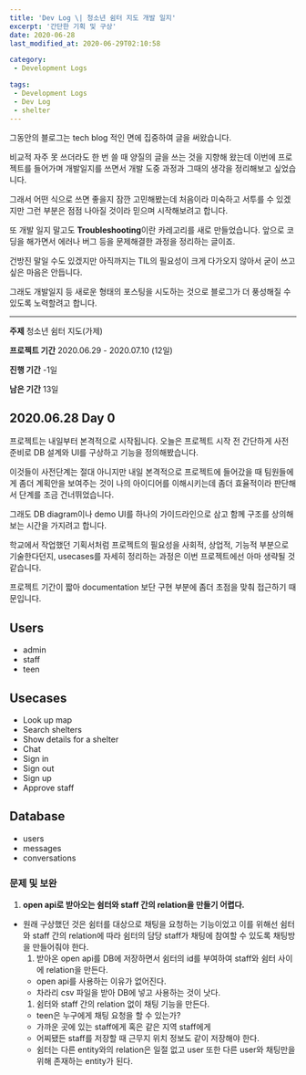 ```yaml
---
title: 'Dev Log \| 청소년 쉼터 지도 개발 일지'
excerpt: '간단한 기획 및 구상'
date: 2020-06-28
last_modified_at: 2020-06-29T02:10:58

category:
 - Development Logs

tags:
 - Development Logs
 - Dev Log
 - shelter
---
```



그동안의 블로그는 tech blog 적인 면에 집중하여 글을 써왔습니다.

비교적 자주 못 쓰더라도 한 번 쓸 때 양질의 글을 쓰는 것을 지향해 왔는데 이번에 프로젝트를 들어가며 개발일지를 쓰면서 개발 도중 과정과 그때의 생각을 정리해보고 싶었습니다.

그래서 어떤 식으로 쓰면 좋을지 잠깐 고민해봤는데 처음이라 미숙하고 서투를 수 있겠지만 그런 부분은 점점 나아질 것이라 믿으며  시작해보려고 합니다.

또 개발 일지 말고도 **Troubleshooting**이란 카레고리를 새로 만들었습니다.
앞으로 코딩을 해가면서 에러나 버그 등을 문제해결한 과정을 정리하는 글이죠.

건방진 말일 수도 있겠지만 아직까지는 TIL의 필요성이 크게 다가오지 않아서 굳이 쓰고 싶은 마음은 안듭니다.

그래도 개발일지 등 새로운 형태의 포스팅을 시도하는 것으로 블로그가 더 풍성해질 수 있도록 노력할려고 합니다.

---

**주제** 청소년 쉼터 지도(가제)

**프로젝트 기간** 2020.06.29 - 2020.07.10 (12일)

**진행 기간** -1일

**남은 기간** 13일


## 2020.06.28 Day 0
프로젝트는 내일부터 본격적으로 시작됩니다.
오늘은 프로젝트 시작 전 간단하게 사전 준비로 DB 설계와 UI를 구상하고 기능을 정의해봤습니다.

이것들이 사전단계는 절대 아니지만 내일 본격적으로 프로젝트에 들어갔을 때 팀원들에게 좀더 계획안을 보여주는 것이 나의 아이디어를 이해시키는데 좀더 효율적이라 판단해서 단계를 조금 건너뛰었습니다.

그래도 DB diagram이나 demo UI를 하나의 가이드라인으로 삼고 함께 구조를 상의해보는 시간을 가지려고 합니다.

학교에서 작업했던 기획서처럼 프로젝트의 필요성을 사회적, 상업적, 기능적 부분으로 기술한다던지, usecases를 자세히 정리하는 과정은 이번 프로젝트에선 아마 생략될 것 같습니다.

프로젝트 기간이 짧아 documentation 보단 구현 부분에 좀더 초점을 맞춰 접근하기 때문입니다.



## Users
* admin
* staff
* teen



## Usecases
* Look up map
* Search shelters
* Show details for a shelter
* Chat
* Sign in
* Sign out
* Sign up
* Approve staff



## Database
* users
* messages
* conversations

### 문제 및 보완
1. **open api로 받아오는 쉼터와 staff 간의 relation을 만들기 어렵다.**
  * 원래 구상했던 것은 쉼터를 대상으로 채팅을 요청하는 기능이었고 이를 위해선 쉼터와 staff 간의 relation에 따라 쉼터의 담당 staff가 채팅에 참여할 수 있도록 채팅방을 만들어줘야 한다.
    1. 받아온 open api를 DB에 저장하면서 쉼터의 id를 부여하여 staff와 쉼터 사이에 relation을 만든다.
      * open api를 사용하는 이유가 없어진다.
      * 차라리 csv 파일을 받아 DB에 넣고 사용하는 것이 낫다.
    1. 쉼터와 staff 간의 relation 없이 채팅 기능을 만든다.
      * teen은 누구에게 채팅 요청을 할 수 있는가?
      * 가까운 곳에 있는 staff에게 혹은 같은 지역 staff에게
      * 어찌됐든 staff를 저장할 때 근무지 위치 정보도 같이 저장해야 한다.
      * 쉼터는 다른 entity와의 relation은 일절 없고 user 또한 다른 user와 채팅만을 위해 존재하는 entity가 된다.
